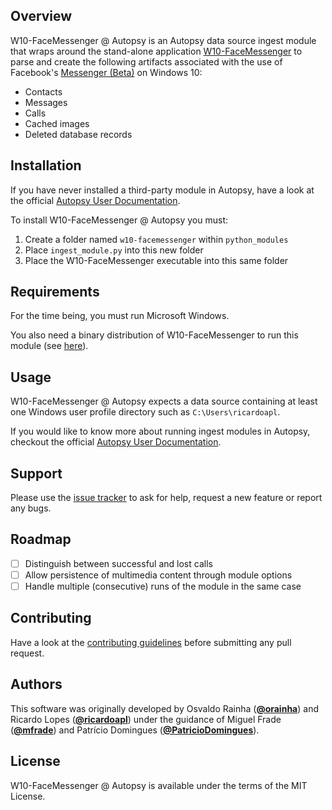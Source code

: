## Overview

W10-FaceMessenger @ Autopsy is an Autopsy data source ingest module that wraps around the stand-alone application [W10-FaceMessenger](https://github.com/ricardoapl/w10-facemessenger) to parse and create the following artifacts associated with the use of Facebook's [Messenger (Beta)](https://www.microsoft.com/en-us/p/messenger-beta/9nblggh2t5jk) on Windows 10:

- Contacts
- Messages
- Calls
- Cached images
- Deleted database records

## Installation

If you have never installed a third-party module in Autopsy, have a look at the official [Autopsy User Documentation](https://sleuthkit.org/autopsy/docs/user-docs/4.16.0/module_install_page.html).

To install W10-FaceMessenger @ Autopsy you must:

1. Create a folder named `w10-facemessenger` within `python_modules`
2. Place `ingest_module.py` into this new folder
3. Place the W10-FaceMessenger executable into this same folder

## Requirements

For the time being, you must run Microsoft Windows.

You also need a binary distribution of W10-FaceMessenger to run this module (see [here](https://github.com/ricardoapl/w10-facemessenger)).

## Usage

W10-FaceMessenger @ Autopsy expects a data source containing at least one Windows user profile directory such as `C:\Users\ricardoapl`.

If you would like to know more about running ingest modules in Autopsy, checkout the official [Autopsy User Documentation](https://sleuthkit.org/autopsy/docs/user-docs/4.16.0/ingest_page.html).

## Support

Please use the [issue tracker](https://github.com/ricardoapl/w10-facemessenger-autopsy/issues) to ask for help, request a new feature or report any bugs.

## Roadmap

- [ ] Distinguish between successful and lost calls
- [ ] Allow persistence of multimedia content through module options
- [ ] Handle multiple (consecutive) runs of the module in the same case

## Contributing

Have a look at the [contributing guidelines](https://github.com/ricardoapl/w10-facemessenger-autopsy/blob/master/CONTRIBUTING.md) before submitting any pull request.

## Authors

This software was originally developed by Osvaldo Rainha ([**@orainha**](https://github.com/orainha)) and Ricardo Lopes ([**@ricardoapl**](https://github.com/ricardoapl)) under the guidance of Miguel Frade ([**@mfrade**](https://github.com/mfrade)) and Patrício Domingues ([**@PatricioDomingues**](https://github.com/PatricioDomingues/)).

## License

W10-FaceMessenger @ Autopsy is available under the terms of the MIT License.